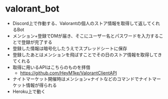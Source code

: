 # valorant_bot
- Discord上で作動する、Valorantの個人のストア情報を取得して返してくれるBot
- メンション+登録でDMが届き、そこにユーザー名とパスワードを入力することで登録が完了する
- 登録した情報は暗号化したうえでスプレッドシートに保存
- 登録したあとはメンションを飛ばすことでその日のストア情報を取得してきてくれる
- 取得に用いるAPIはこちらのものを拝借
  - https://github.com/HeyM1ke/ValorantClientAPI
- ナイトマーケット開催時はメンション+ナイトなどのコマンドでナイトマーケット情報が得られる
- Heroku上で動く
